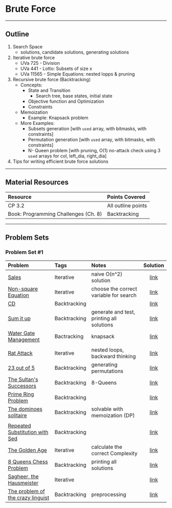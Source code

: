 # Brute Force
---
## Outline
1. Search Space
    - solutions, candidate solutions, generating solutions
2. Iterative brute force
    - UVa 725 - Division
    - UVa 441 - Lotto: Subsets of size x
    - UVa 11565 - Simple Equations: nested lopps & pruning
3. Recursive brute force (Backtracking)
    - Concepts: 
        * State and Transition
            - Search tree, base states, initial state
        * Objective function and Optimization
        * Constraints
    - Memoization
        * Example: Knapsack problem
    - More Examples:
        * Subsets generation [with `used` array, with bitmasks, with constraints]
        * Permutation generation [with `used` array, with bitmasks, with constraints]
        * N- Queen problem [with pruning, O(1) no-attack check using 3 `used` arrays for col, left_dia, right_dia]
4. Tips for writing efficient brute force solutions
---
## Material Resources
| Resource                  | Points Covered                  |
|:------------------------- |:--------------------------------|
| CP 3.2 | All outline points |
| Book: Programming Challenges (Ch. 8) | Backtracking |
---
## Problem Sets

### Problem Set #1

| Problem        | Tags          | Notes  | Solution |
|:------------- |:-------------|:-----|:--------:|
[Sales](https://uva.onlinejudge.org/index.php?option=com_onlinejudge&Itemid=8&page=show_problem&problem=3701)|  Iterative | naive O(n^2) solution    | [link](https://gocodergo.wordpress.com/2016/07/03/uva-1260-sales/) |
| [Non-square Equation](http://codeforces.com/contest/233/problem/B) |  Iterative   |  choose the correct variable for search   | [link](http://codeforces.com/contest/233/submission/20012448) |
| [CD](https://uva.onlinejudge.org/index.php?option=com_onlinejudge&Itemid=8&category=24&page=show_problem&problem=565) |   Backtracking  |  | [link](https://github.com/AhmadElsagheer/UVa-Solutions/blob/master/v006/CD_UVa624.java) |
| [Sum it up](https://uva.onlinejudge.org/index.php?option=com_onlinejudge&Itemid=8&page=show_problem&problem=515) | Backtracking    | generate and test, printing all solutions  | [link](https://github.com/AhmadElsagheer/UVa-Solutions/blob/master/v005/SumItUp_UVa574.java) |
| [Water Gate Management](https://uva.onlinejudge.org/index.php?option=com_onlinejudge&Itemid=8&page=show_problem&problem=3768) | Bactracking    | knapsack  | [link](https://github.com/AhmadElsagheer/UVa-Solutions/blob/master/v123/WaterGateManagement_UVa12346.java) |
|  |     |   |  |
| [Rat Attack](https://uva.onlinejudge.org/index.php?option=onlinejudge&page=show_problem&problem=1301) | Iterative    | nested loops, backward thinking  | [link](https://github.com/AhmadElsagheer/UVa-Solutions/blob/master/v103/RatAttack_UVa10360.java) |
| [23 out of 5](https://uva.onlinejudge.org/index.php?option=com_onlinejudge&Itemid=8&category=24&page=show_problem&problem=1285) | Backtracking    | generating permutations  | [link](https://github.com/rezwan4029/UVA-CODES/blob/master/10344%20-%2023%20out%20of%205.cpp) |
| [The Sultan's Successors](https://uva.onlinejudge.org/index.php?option=com_onlinejudge&Itemid=8&page=show_problem&problem=103) | Backtracking    | 8-Queens  | [link](https://github.com/AhmadElsagheer/UVa-Solutions/blob/master/v001/TheSultanSuccessors_UVa167.java) |
| [Prime Ring Problem](https://uva.onlinejudge.org/index.php?option=com_onlinejudge&Itemid=8&page=show_problem&problem=465) |  Backtracking |  | [link](https://github.com/AhmadElsagheer/UVa-Solutions/blob/master/v005/PrimeRingProblem_UVa524.java) |
| [The dominoes solitaire](https://uva.onlinejudge.org/index.php?option=com_onlinejudge&Itemid=8&page=show_problem&problem=1444) | Backtracking    | solvable with memoization (DP)  | [link](https://github.com/AhmadElsagheer/UVa-Solutions/blob/master/v105/TheDominoesSolitaire_UVa10503.java) |
|  |     |   |  |
| [Repeated Substitution with Sed](https://uva.onlinejudge.org/index.php?option=com_onlinejudge&Itemid=8&page=show_problem&problem=3692) | Backtracking    |   | [link](https://github.com/AhmadElsagheer/UVa-Solutions/blob/master/v012/RepeatedSubstitutionWithSed_UVa1251.java) |
| [The Golden Age](http://codeforces.com/problemset/problem/813/B) |  Iterative   |   calculate the correct Complexity | [link](http://codeforces.com/contest/813/submission/34472854) |
| [8 Queens Chess Problem](https://uva.onlinejudge.org/index.php?option=com_onlinejudge&Itemid=8&page=show_problem&problem=691) | Backtracking    | printing all solutions  | [link](https://github.com/AhmadElsagheer/UVa-Solutions/blob/master/v007/QueensChessProblem_UVa750.java) |
| [Sagheer, the Hausmeister](http://codeforces.com/contest/812/problem/B) | Iterative  |   | [link](https://ideone.com/egb6Vr) |
| [The problem of the crazy linguist](https://uva.onlinejudge.org/index.php?option=com_onlinejudge&Itemid=8&page=show_problem&problem=2142) | Backtracking    | preprocessing  | [link](https://github.com/AhmadElsagheer/UVa-Solutions/blob/master/v112/TheProblemOfTheCrazyLinguist_UVa11201.java) |

